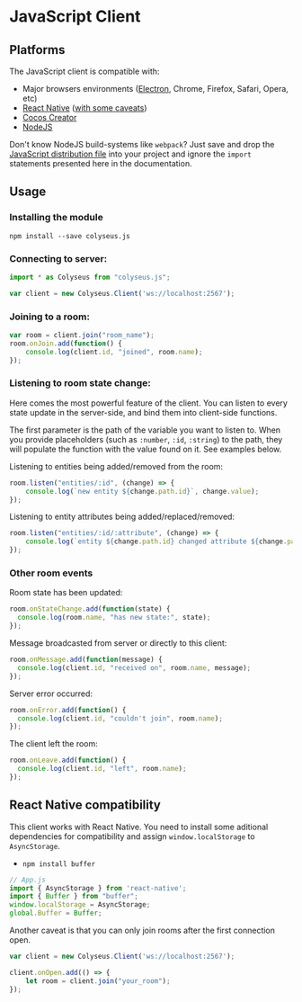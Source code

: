# JavaScript Client 

## Platforms

The JavaScript client is compatible with:

- Major browsers environments ([Electron](https://github.com/electron/electron), Chrome, Firefox, Safari, Opera, etc)
- [React Native](https://github.com/facebook/react-native) ([with some caveats](#react-native-compatibility))
- [Cocos Creator](http://www.cocos2d-x.org/creator)
- [NodeJS](https://nodejs.org/)

Don't know NodeJS build-systems like `webpack`? Just save and drop the [JavaScript distribution file](https://github.com/colyseus/colyseus.js/raw/master/dist/colyseus.js) into your project and ignore the `import` statements presented here in the documentation.

## Usage

### Installing the module

```
npm install --save colyseus.js
```

### Connecting to server:

```ts
import * as Colyseus from "colyseus.js";

var client = new Colyseus.Client('ws://localhost:2567');
```

### Joining to a room:

```ts
var room = client.join("room_name");
room.onJoin.add(function() {
    console.log(client.id, "joined", room.name);
});
```

### Listening to room state change:

Here comes the most powerful feature of the client. You can listen to every
state update in the server-side, and bind them into client-side functions.

The first parameter is the path of the variable you want to listen to. When you
provide placeholders (such as `:number`, `:id`, `:string`) to the path, they
will populate the function with the value found on it. See examples below.

Listening to entities being added/removed from the room:

```ts
room.listen("entities/:id", (change) => {
    console.log(`new entity ${change.path.id}`, change.value);
});
```

Listening to entity attributes being added/replaced/removed:

```ts
room.listen("entities/:id/:attribute", (change) => {
    console.log(`entity ${change.path.id} changed attribute ${change.path.attribute} to ${change.value}`);
});
```

### Other room events

Room state has been updated:

```ts
room.onStateChange.add(function(state) {
  console.log(room.name, "has new state:", state);
});
```

Message broadcasted from server or directly to this client:

```ts
room.onMessage.add(function(message) {
  console.log(client.id, "received on", room.name, message);
});
```

Server error occurred:

```ts
room.onError.add(function() {
  console.log(client.id, "couldn't join", room.name);
});
```

The client left the room:

```ts
room.onLeave.add(function() {
  console.log(client.id, "left", room.name);
});
```

## React Native compatibility

This client works with React Native. You need to install some aditional
dependencies for compatibility and assign `window.localStorage` to
`AsyncStorage`.

- `npm install buffer`

```js
// App.js
import { AsyncStorage } from 'react-native';
import { Buffer } from "buffer";
window.localStorage = AsyncStorage;
global.Buffer = Buffer;
```

Another caveat is that you can only join rooms after the first connection open.

```js
var client = new Colyseus.Client('ws://localhost:2567');

client.onOpen.add(() => {
    let room = client.join("your_room");
});
```